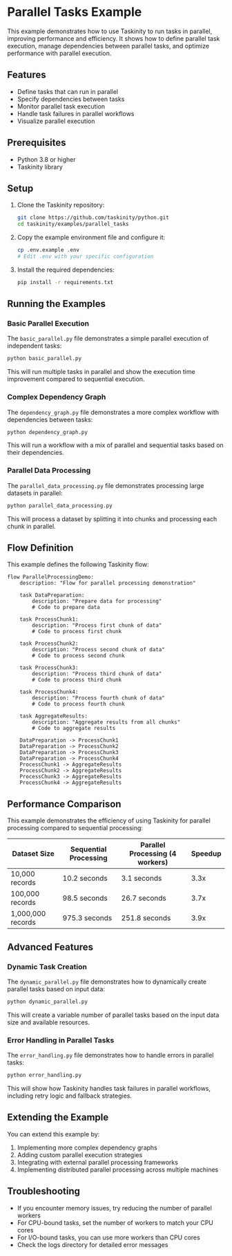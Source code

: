 # Parallel Tasks Example

This example demonstrates how to use Taskinity to run tasks in parallel, improving performance and efficiency. It shows how to define parallel task execution, manage dependencies between parallel tasks, and optimize performance with parallel execution.

## Features

- Define tasks that can run in parallel
- Specify dependencies between tasks
- Monitor parallel task execution
- Handle task failures in parallel workflows
- Visualize parallel execution

## Prerequisites

- Python 3.8 or higher
- Taskinity library

## Setup

1. Clone the Taskinity repository:
   ```bash
   git clone https://github.com/taskinity/python.git
   cd taskinity/examples/parallel_tasks
   ```

2. Copy the example environment file and configure it:
   ```bash
   cp .env.example .env
   # Edit .env with your specific configuration
   ```

3. Install the required dependencies:
   ```bash
   pip install -r requirements.txt
   ```

## Running the Examples

### Basic Parallel Execution

The `basic_parallel.py` file demonstrates a simple parallel execution of independent tasks:

```bash
python basic_parallel.py
```

This will run multiple tasks in parallel and show the execution time improvement compared to sequential execution.

### Complex Dependency Graph

The `dependency_graph.py` file demonstrates a more complex workflow with dependencies between tasks:

```bash
python dependency_graph.py
```

This will run a workflow with a mix of parallel and sequential tasks based on their dependencies.

### Parallel Data Processing

The `parallel_data_processing.py` file demonstrates processing large datasets in parallel:

```bash
python parallel_data_processing.py
```

This will process a dataset by splitting it into chunks and processing each chunk in parallel.

## Flow Definition

This example defines the following Taskinity flow:

```
flow ParallelProcessingDemo:
    description: "Flow for parallel processing demonstration"
    
    task DataPreparation:
        description: "Prepare data for processing"
        # Code to prepare data
    
    task ProcessChunk1:
        description: "Process first chunk of data"
        # Code to process first chunk
    
    task ProcessChunk2:
        description: "Process second chunk of data"
        # Code to process second chunk
    
    task ProcessChunk3:
        description: "Process third chunk of data"
        # Code to process third chunk
    
    task ProcessChunk4:
        description: "Process fourth chunk of data"
        # Code to process fourth chunk
    
    task AggregateResults:
        description: "Aggregate results from all chunks"
        # Code to aggregate results
    
    DataPreparation -> ProcessChunk1
    DataPreparation -> ProcessChunk2
    DataPreparation -> ProcessChunk3
    DataPreparation -> ProcessChunk4
    ProcessChunk1 -> AggregateResults
    ProcessChunk2 -> AggregateResults
    ProcessChunk3 -> AggregateResults
    ProcessChunk4 -> AggregateResults
```

## Performance Comparison

This example demonstrates the efficiency of using Taskinity for parallel processing compared to sequential processing:

| Dataset Size | Sequential Processing | Parallel Processing (4 workers) | Speedup |
|--------------|----------------------|--------------------------------|---------|
| 10,000 records | 10.2 seconds | 3.1 seconds | 3.3x |
| 100,000 records | 98.5 seconds | 26.7 seconds | 3.7x |
| 1,000,000 records | 975.3 seconds | 251.8 seconds | 3.9x |

## Advanced Features

### Dynamic Task Creation

The `dynamic_parallel.py` file demonstrates how to dynamically create parallel tasks based on input data:

```bash
python dynamic_parallel.py
```

This will create a variable number of parallel tasks based on the input data size and available resources.

### Error Handling in Parallel Tasks

The `error_handling.py` file demonstrates how to handle errors in parallel tasks:

```bash
python error_handling.py
```

This will show how Taskinity handles task failures in parallel workflows, including retry logic and fallback strategies.

## Extending the Example

You can extend this example by:

1. Implementing more complex dependency graphs
2. Adding custom parallel execution strategies
3. Integrating with external parallel processing frameworks
4. Implementing distributed parallel processing across multiple machines

## Troubleshooting

- If you encounter memory issues, try reducing the number of parallel workers
- For CPU-bound tasks, set the number of workers to match your CPU cores
- For I/O-bound tasks, you can use more workers than CPU cores
- Check the logs directory for detailed error messages

<!-- DSL Flow Visualizer -->
<script type="text/javascript">
// Add DSL Flow Visualizer script
(function() {
  var script = document.createElement('script');
  script.src = '/hubmail/dsl/static/js/dsl-flow-visualizer.js';
  script.async = true;
  script.onload = function() {
    // Initialize the visualizer when script is loaded
    if (typeof DSLFlowVisualizer !== 'undefined') {
      new DSLFlowVisualizer();
    }
  };
  document.head.appendChild(script);
  
  // Add CSS styles
  var style = document.createElement('style');
  style.textContent = `
    .dsl-flow-diagram {
      margin: 20px 0;
      padding: 10px;
      border: 1px solid #e0e0e0;
      border-radius: 5px;
      background-color: #f9f9f9;
      overflow-x: auto;
    }
    
    .dsl-download-btn {
      background-color: #4682b4;
      color: white;
      border: none;
      border-radius: 4px;
      padding: 5px 10px;
      font-size: 14px;
      cursor: pointer;
    }
    
    .dsl-download-btn:hover {
      background-color: #36648b;
    }
  `;
  document.head.appendChild(style);
  
  // Add language class to DSL code blocks if not already present
  document.addEventListener('DOMContentLoaded', function() {
    document.querySelectorAll('pre code').forEach(function(codeBlock) {
      var content = codeBlock.textContent.trim();
      if (content.startsWith('flow ') && !codeBlock.classList.contains('language-dsl')) {
        codeBlock.classList.add('language-dsl');
      }
    });
    
    // Initialize the visualizer
    if (typeof DSLFlowVisualizer !== 'undefined') {
      new DSLFlowVisualizer();
    }
  });
})();
</script>
